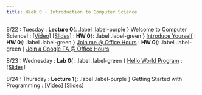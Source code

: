```yaml
---
title: Week 0 - Introduction to Computer Science
---
```


8/22 
: Tuesday
: **Lecture 0**{: .label .label-purple } Welcome to Computer Science!
  : [\[Video\]](https://www.youtube.com/) [\[Slides\]](https://www.slides.google.com/)
: **HW 0**{: .label .label-green } [Introduce Yourself](https://edstem.org/us/courses/41440/lessons/72128/slides/384251)
: **HW 0**{: .label .label-green } [Join me @ Office Hours](https://edstem.org/us/courses/41440/lessons/72128/slides/384250)
: **HW 0**{: .label .label-green } [Join a Google TA @ Office Hours](https://edstem.org/us/courses/41440/lessons/72128/slides/396595)

8/23
: Wednesday
: **Lab 0**{: .label .label-green } [Hello World Program](https://edstem.org/us/courses/41440/lessons/70330/slides/376323) 
  : [\[Slides\]](https://www.slides.google.com/)

8/24 
: Thursday
: **Lecture 1**{: .label .label-purple } Getting Started with Programming
  : [\[Video\]](https://www.youtube.com/) [\[Slides\]](https://www.slides.google.com/)